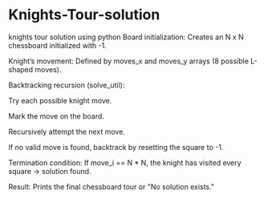 # Knights-Tour-solution
knights tour solution using python 
Board initialization:
Creates an N x N chessboard initialized with -1.

Knight’s movement:
Defined by moves_x and moves_y arrays (8 possible L-shaped moves).

Backtracking recursion (solve_util):

Try each possible knight move.

Mark the move on the board.

Recursively attempt the next move.

If no valid move is found, backtrack by resetting the square to -1.

Termination condition:
If move_i == N * N, the knight has visited every square → solution found.

Result:
Prints the final chessboard tour or "No solution exists."
